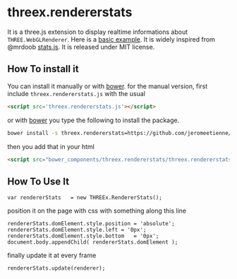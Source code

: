 threex.rendererstats
====================

It is a three.js extension to display realtime informations about ```THREE.WebGLRenderer```.
Here is a [basic example](http://jeromeetienne.github.io/threex.rendererstats/examples/basic.html). It is widely inspired from @mrdoob [stats.js](https://github.com/mrdoob/stats.js/).
It is released under MIT license.

## How To install it

You can install it manually or with
[bower](http://bower.io/).
for the manual version, first include ```threex.rendererstats.js``` with the usual

```html
<script src='threex.rendererstats.js'></script>
```

or with
[bower](http://bower.io/)
you type the following to install the package.

```bash
bower install -s threex.rendererstats=https://github.com/jeromeetienne/threex.rendererstats/archive/master.zip
```

then you add that in your html

```html
<script src="bower_components/threex.rendererstats/threex.rendererstats.js"></script>
```

## How To Use It

```
var rendererStats	= new THREEx.RendererStats();
```

position it on the page with css with something along this line

```
rendererStats.domElement.style.position	= 'absolute';
rendererStats.domElement.style.left	= '0px';
rendererStats.domElement.style.bottom	= '0px';
document.body.appendChild( rendererStats.domElement );
```

finally update it at every frame

```
rendererStats.update(renderer);
```
